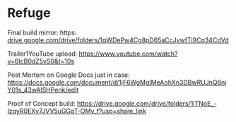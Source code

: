 # Refuge
Final build mirror: https: [drive.google.com/drive/folders/1qWDePw4Cg8pD65aCcJvwfTi9Cq34CdVd](https://drive.google.com/drive/folders/1qWDePw4Cg8pD65aCcJvwfTi9Cq34CdVd)

Trailer1YouTube upload: https://www.youtube.com/watch?v=6IcB0dZ5vS0&t=10s

Post Mortem on Google Docs just in case: https://docs.google.com/document/d/1jF6WgMgIMeAohXn3DBwRUJnQ8njY01s_43wAISHPenk/edit


Proof of Concept build: https://drive.google.com/drive/folders/1ITNoE_-IzqyR0EXy7JVV5uGGqT-OMv_f?usp=share_link
